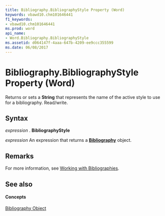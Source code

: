 ```yaml
---
title: Bibliography.BibliographyStyle Property (Word)
keywords: vbawd10.chm101646441
f1_keywords:
- vbawd10.chm101646441
ms.prod: word
api_name:
- Word.Bibliography.BibliographyStyle
ms.assetid: d064147f-4aaa-647b-4209-ee9ccc355599
ms.date: 06/08/2017
---
```



# Bibliography.BibliographyStyle Property (Word)

Returns or sets a  **String** that represents the name of the active style to use for a bibliography. Read/write.


## Syntax

 _expression_ . **BibliographyStyle**

 _expression_ An expression that returns a **[Bibliography](bibliography-object-word.md)** object.


## Remarks

For more information, see [Working with Bibliographies](http://msdn.microsoft.com/library/ce05a0bd-bacd-16e1-0ab0-793a47a15da5%28Office.15%29.aspx).


## See also


#### Concepts


[Bibliography Object](bibliography-object-word.md)

